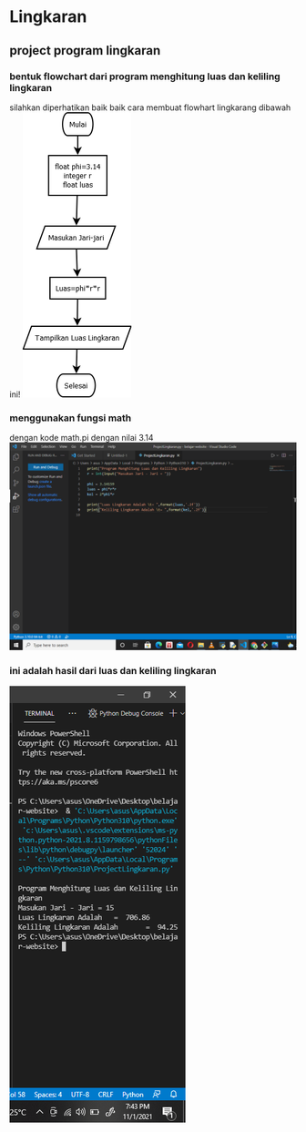 # Lingkaran
## project program lingkaran
### bentuk flowchart dari program menghitung luas dan keliling lingkaran
silahkan diperhatikan baik baik cara membuat flowhart lingkarang dibawah ini!
![gambar](foto/fc.png)
### menggunakan fungsi math
dengan kode math.pi dengan nilai 3.14
![gambar](foto/ss.png)
### ini adalah hasil dari luas dan keliling lingkaran
![gambar](foto/ss2.png)
